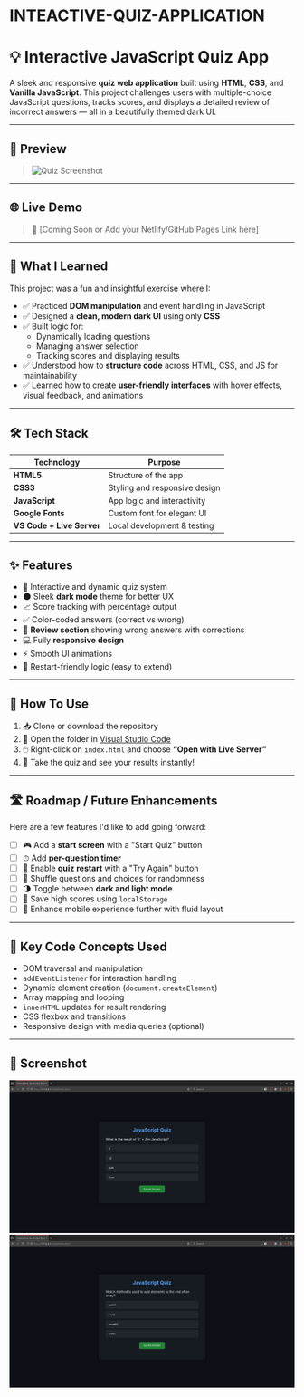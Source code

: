 # INTEACTIVE-QUIZ-APPLICATION

# 💡 Interactive JavaScript Quiz App

A sleek and responsive **quiz web application** built using **HTML**, **CSS**, and **Vanilla JavaScript**. This project challenges users with multiple-choice JavaScript questions, tracks scores, and displays a detailed review of incorrect answers — all in a beautifully themed dark UI.

---

## 📸 Preview

> ![Quiz Screenshot](screenshot.png) <!-- Replace with an actual screenshot if available -->

---

## 🌐 Live Demo

> 🚀 [Coming Soon or Add your Netlify/GitHub Pages Link here]

---

## 🧠 What I Learned

This project was a fun and insightful exercise where I:

- ✅ Practiced **DOM manipulation** and event handling in JavaScript
- ✅ Designed a **clean, modern dark UI** using only **CSS**
- ✅ Built logic for:
  - Dynamically loading questions
  - Managing answer selection
  - Tracking scores and displaying results
- ✅ Understood how to **structure code** across HTML, CSS, and JS for maintainability
- ✅ Learned how to create **user-friendly interfaces** with hover effects, visual feedback, and animations

---

## 🛠️ Tech Stack

| Technology     | Purpose                           |
|----------------|-----------------------------------|
| **HTML5**      | Structure of the app              |
| **CSS3**       | Styling and responsive design     |
| **JavaScript** | App logic and interactivity       |
| **Google Fonts** | Custom font for elegant UI     |
| **VS Code + Live Server** | Local development & testing |

---

## ✨ Features

- 🎯 Interactive and dynamic quiz system
- 🌑 Sleek **dark mode** theme for better UX
- 📈 Score tracking with percentage output
- ✅ Color-coded answers (correct vs wrong)
- 📝 **Review section** showing wrong answers with corrections
- 💻 Fully **responsive design**
- ⚡ Smooth UI animations
- 🔄 Restart-friendly logic (easy to extend)

---

## 🧪 How To Use

1. 📥 Clone or download the repository
2. 📂 Open the folder in [Visual Studio Code](https://code.visualstudio.com/)
3. 🖱️ Right-click on `index.html` and choose **“Open with Live Server”**
4. 🧠 Take the quiz and see your results instantly!

---

## 🛣️ Roadmap / Future Enhancements

Here are a few features I'd like to add going forward:

- [ ] 🎮 Add a **start screen** with a "Start Quiz" button
- [ ] ⏱ Add **per-question timer**
- [ ] 🔁 Enable **quiz restart** with a "Try Again" button
- [ ] 🔀 Shuffle questions and choices for randomness
- [ ] 🌗 Toggle between **dark and light mode**
- [ ] 💾 Save high scores using `localStorage`
- [ ] 📱 Enhance mobile experience further with fluid layout

---

## 📌 Key Code Concepts Used

- DOM traversal and manipulation
- `addEventListener` for interaction handling
- Dynamic element creation (`document.createElement`)
- Array mapping and looping
- `innerHTML` updates for result rendering
- CSS flexbox and transitions
- Responsive design with media queries (optional)

---

## 📸 Screenshot

![Quizz Aplication](assets/quiz1.png)
![Quizz Aplication](assets/quiz2.png)

